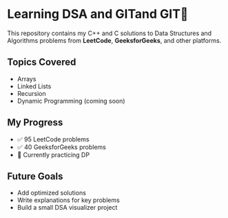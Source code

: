 
# Learning DSA  and GITand GIT🚀

This repository contains my C++ and C solutions to Data Structures and Algorithms problems from **LeetCode**, **GeeksforGeeks**, and other platforms.

## Topics Covered
- Arrays
- Linked Lists
- Recursion
- Dynamic Programming (coming soon)

## My Progress
- ✅ 95 LeetCode problems
- ✅ 40 GeeksforGeeks problems
- 🔄 Currently practicing DP

## Future Goals
- Add optimized solutions
- Write explanations for key problems
- Build a small DSA visualizer project
